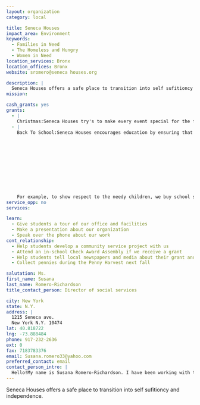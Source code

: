 ```yaml
---
layout: organization
category: local

title: Seneca Houses
impact_area: Environment
keywords: 
  - Families in Need
  - The Homeless and Hungry
  - Women in Need
location_services: Bronx
location_offices: Bronx
website: sromero@seneca houses.org

description: |
  Seneca Houses offers a safe place to transition into self sufitioncy and independence.
mission: 

cash_grants: yes
grants: 
  - |
    Christmas:Seneca Houses try's to make every event special for the families and children that live their.To elaborate,by donating money to our organization, we will use the money to buy gifts and toys to the needy children.This is what makes our job extremel, rewarding because  of the things we provide for the families and children.
  - |
    Back To School:Seneca Houses encourages education by ensuring that each child has the basic necessities to start the school year.For example, we use the money givin to us to buy pencils,erasers and even new backpacks!If you donate money to our organization,we believe each child will have a better attitude about their education.

    

    

    

    

    

    For example, to show respect to the needy children, we buy school supplies for the children.such as pencils,erasers,notebooks and even new backpacks.By donating money to our organization, we believe that every child will have a better attitude and education.
service_opp: no
services: 

learn: 
  - Give students a tour of our office and facilities
  - Make a presentation about our organization
  - Speak over the phone about our work
cont_relationship: 
  - Help students develop a community service project with us
  - Attend an in-school Check Award Assembly if we receive a grant
  - Help students tell local newspapers and media about their grant and/or project with us
  - Collect pennies during the Penny Harvest next fall

salutation: Ms.
first_name: Susana
last_name: Romero-Richardson
title_contact_person: Director of social services

city: New York
state: N.Y.
address: |
  1215 Seneca ave.  
  New York N.Y. 10474
lat: 40.818722
lng: -73.888484
phone: 917-232-2636
ext: 0
fax: 7183783376
email: Susana.romero33@yahoo.com
preferred_contact: email
contact_person_intro: |
  Hello!My name is Susana Romero-Richardson. I have been working with the homeless  for over 10 years.I love to see people and families overcome their situations. My job helps provide shelter for the families in need, and assitant to their journey in permanet housing, as well as a day care for the children there.we are determined to make our job the best it can be. 
---
```

Seneca Houses offers a safe place to transition into self sufitioncy and independence.